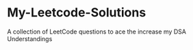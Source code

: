 # My-Leetcode-Solutions
A collection of LeetCode questions to ace the increase my DSA Understandings

